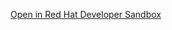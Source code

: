 [Open in Red Hat Developer Sandbox](https://workspaces.openshift.com/#https://github.com/vrubezhny/reproducer-che-vscode-openshift.git)
